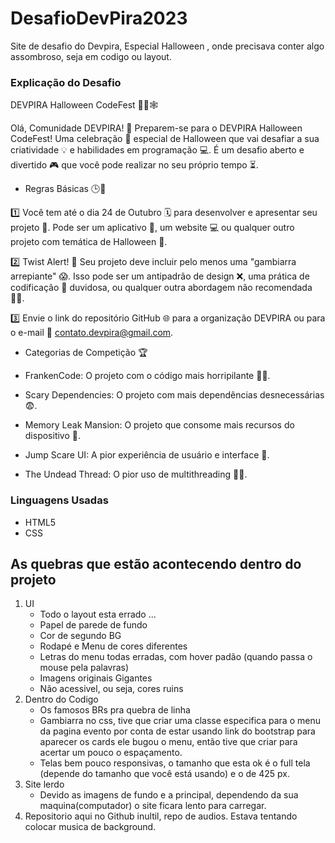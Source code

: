 # DesafioDevPira2023
Site de desafio do Devpira, Especial Halloween , onde precisava conter algo assombroso, seja em codigo ou layout.

### Explicação do Desafio 
DEVPIRA Halloween CodeFest 🎃👻🕸️

Olá, Comunidade DEVPIRA! 🤗 Preparem-se para o DEVPIRA Halloween CodeFest! Uma celebração 🎉 especial de Halloween que vai desafiar a sua criatividade 💡 e habilidades em programação 💻. É um desafio aberto e divertido 🎮 que você pode realizar no seu próprio tempo ⏳.

- Regras Básicas 🕒📜

1️⃣ Você tem até o dia 24 de Outubro 🗓️ para desenvolver e apresentar seu projeto 📝. Pode ser um aplicativo 📱, um website 💻 ou qualquer outro projeto com temática de Halloween 🎃.

2️⃣ Twist Alert! 🚨 Seu projeto deve incluir pelo menos uma "gambiarra arrepiante" 😱. Isso pode ser um antipadrão de design ❌, uma prática de codificação 🚫 duvidosa, ou qualquer outra abordagem não recomendada 🙅‍♂️.

3️⃣ Envie o link do repositório GitHub 🌐 para a organização DEVPIRA ou para o e-mail 📧 contato.devpira@gmail.com.

- Categorias de Competição 🏆

- FrankenCode: O projeto com o código mais horripilante 🧟‍♂️.
- Scary Dependencies: O projeto com mais dependências desnecessárias 😨.
- Memory Leak Mansion: O projeto que consome mais recursos do dispositivo 👻.
- Jump Scare UI: A pior experiência de usuário e interface 🤡.
- The Undead Thread: O pior uso de multithreading 🧛‍♀️.

### Linguagens Usadas
- HTML5
- CSS

## As quebras que estão acontecendo dentro do projeto
1) UI
   - Todo o layout esta errado ...
   - Papel de parede de fundo
   - Cor de segundo BG
   - Rodapé e Menu de cores diferentes
   - Letras do menu todas erradas, com hover padão (quando passa o mouse pela palavras)
   - Imagens originais Gigantes
   - Não acessivel, ou seja, cores ruins 
2) Dentro do Codigo
   - Os famosos BRs pra quebra de linha
   - Gambiarra no css, tive que criar uma classe especifica para o menu da pagina evento por conta de estar usando link do bootstrap para aparecer os cards
     ele bugou o menu, então tive que criar para acertar um pouco o espaçamento.
   - Telas bem pouco responsivas, o tamanho que esta ok é o full tela (depende do tamanho que você está usando) e o de 425 px.
3) Site lerdo
   - Devido as imagens de fundo e a principal, dependendo da sua maquina(computador) o site ficara lento para carregar.
4) Repositorio aqui no Github inultil, repo de audios. Estava tentando colocar musica de background.

  
